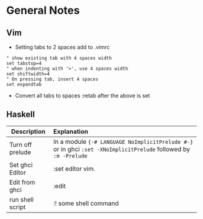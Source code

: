 # General Notes

## Vim 

- Setting tabs to 2 spaces add to .vimrc
``` filetype plugin indent on
" show existing tab with 4 spaces width
set tabstop=4
" when indenting with '>', use 4 spaces width
set shiftwidth=4
" On pressing tab, insert 4 spaces
set expandtab 
```
- Convert all tabs to spaces :retab after the above is set

## Haskell

|  Description     | Explanation  |
| -------------    |:-------------|
| Turn off prelude | In a module ```{-# LANGUAGE NoImplicitPrelude #-}``` or in ghci ```:set -XNoImplicitPrelude``` followed by ```:m -Prelude```
| Set ghci Editor  | :set editor vim.
| Edit from ghci   | :edit
| run shell script | :! some shell command